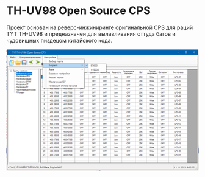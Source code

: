 # TH-UV98 Open Source CPS
Проект основан на реверс-инжиниринге оригинальной CPS для раций TYT TH-UV98 и предназначен для вылавливания оттуда багов и чудовищных пиздецом китайского кода.  


![OpenCPS](images/screenshot.png)